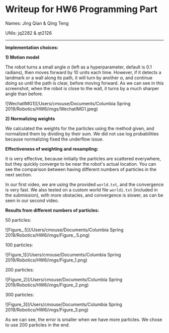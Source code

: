 # Writeup for HW6 Programming Part

Names: Jing Qian & Qing Teng

UNIs: jq2282 & qt2126

------

**Implementation choices:**

**1) Motion model**

The robot turns a small angle $\alpha$ (left as a hyperparameter, default is $0.1$ radians), then moves forward by $10$ units each time. However, if it detects a landmark or a wall along its path, it will turn by another $\alpha$, and continue doing so until the path is clear, before moving forward. As we can see in this screenshot, when the robot is close to the wall, it turns by a much sharper angle than before.

![WechatIMG1](/Users/cmouse/Documents/Columbia Spring 2019/Robotics/HW6/imgs/WechatIMG1.jpeg)

**2) Normalizing weights**

We calculated the weights for the particles using the method given, and normalized them by dividing by their sum. We did not use log probabilities because normalizing fixed the underflow issue.



**Effectiveness of weighting and resampling:**

It is very effective, because initially the particles are scattered everywhere, but they quickly converge to be near the robot's actual location. You can see the comparison between having different numbers of particles in the next section.

In our first video, we are using the provided `world.txt`, and the convergence is very fast. We also tested on a custom world file `world1.txt` (included in the submission), with more obstacles, and convergence is slower, as can be seen in our second video.

**Results from different numbers of particles:**

$50$ particles:

![Figure_.5](/Users/cmouse/Documents/Columbia Spring 2019/Robotics/HW6/imgs/Figure_.5.png)

$100$ particles:

![Figure_1](/Users/cmouse/Documents/Columbia Spring 2019/Robotics/HW6/imgs/Figure_1.png)

$200$ particles:

![Figure_2](/Users/cmouse/Documents/Columbia Spring 2019/Robotics/HW6/imgs/Figure_2.png)

$300$ particles:

![Figure_3](/Users/cmouse/Documents/Columbia Spring 2019/Robotics/HW6/imgs/Figure_3.png)

As we can see, the error is smaller when we have more particles. We chose to use $200$ particles in the end.